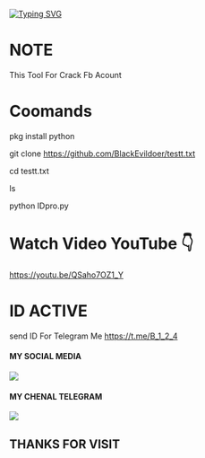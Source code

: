 [![Typing SVG](https://readme-typing-svg.herokuapp.com?color=F70000&lines=Welcome+My+Github)](https://git.io/typing-svg)



# NOTE
  This Tool For Crack Fb Acount

# Coomands

  pkg install python

  git clone https://github.com/BlackEvildoer/testt.txt

  cd testt.txt
   
  ls

  python IDpro.py

# Watch Video YouTube 👇

  https://youtu.be/QSaho7OZ1_Y

# ID ACTIVE 

  send ID For Telegram Me https://t.me/B_1_2_4

#### MY SOCIAL MEDIA
 
[![](https://img.shields.io/badge/Telegram-black?logo=Telegram&logoColor=red&labelColor=black)](https://t.me/B_1_2_4) <br>

#### MY CHENAL TELEGRAM

[![](https://img.shields.io/badge/Telegram-black?logo=Telegram&logoColor=red&labelColor=black)](https://t.me/BESTxHACKER) <br>
 
<h2> THANKS FOR VISIT  <h2\>
